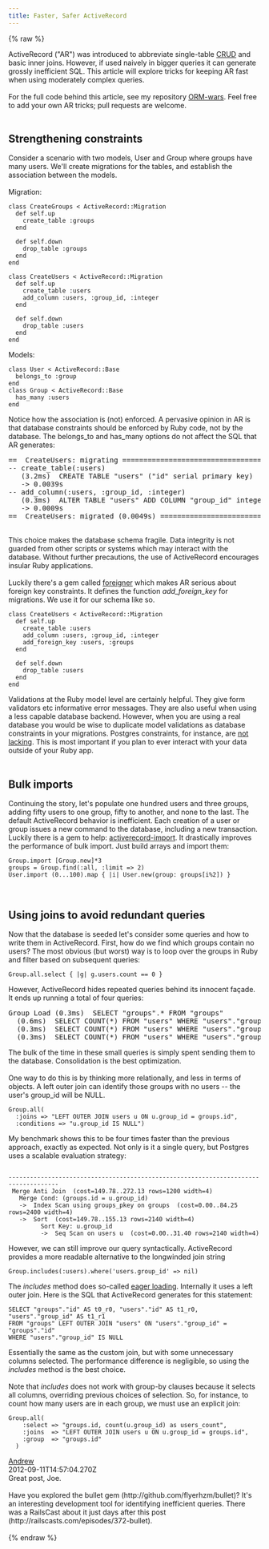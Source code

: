 ```yaml
---
title: Faster, Safer ActiveRecord
---
```


{% raw %}
<div class="css-full-post-content js-full-post-content">
ActiveRecord ("AR") was introduced to abbreviate single-table <a href="http://en.wikipedia.org/wiki/Create,_read,_update_and_delete">CRUD</a> and basic inner joins. However, if used naively in bigger queries it can generate grossly inefficient SQL. This article will explore tricks for keeping AR fast when using moderately complex queries.<br /><br />For the full code behind this article, see my repository <a href="https://github.com/begriffs/orm-wars">ORM-wars</a>. Feel free to add your own AR tricks; pull requests are welcome.<br /><br /><h2>Strengthening constraints</h2>Consider a scenario with two models, User and Group where groups have many users. We'll create migrations for the tables, and establish the association between the models.<br /><br />Migration: <br /><pre><code>class CreateGroups &lt; ActiveRecord::Migration<br />  def self.up<br />    create_table :groups<br />  end<br /><br />  def self.down<br />    drop_table :groups<br />  end<br />end<br /><br />class CreateUsers &lt; ActiveRecord::Migration<br />  def self.up<br />    create_table :users<br />    add_column :users, :group_id, :integer<br />  end<br /><br />  def self.down<br />    drop_table :users<br />  end<br />end<br /></code></pre>Models: <br /><pre><code>class User &lt; ActiveRecord::Base<br />  belongs_to :group<br />end<br />class Group &lt; ActiveRecord::Base<br />  has_many :users<br />end<br /></code></pre>Notice how the association is (not) enforced. A pervasive opinion in AR is that database constraints should be enforced by Ruby code, not by the database. The belongs_to and has_many options do not affect the SQL that AR generates:<br /><pre>==  CreateUsers: migrating ====================================================<br />-- create_table(:users)<br />   (3.2ms)  CREATE TABLE "users" ("id" serial primary key) <br />   -&gt; 0.0039s<br />-- add_column(:users, :group_id, :integer)<br />   (0.3ms)  ALTER TABLE "users" ADD COLUMN "group_id" integer<br />   -&gt; 0.0009s<br />==  CreateUsers: migrated (0.0049s) ===========================================<br /></pre><br />This choice makes the database schema fragile. Data integrity is not guarded from other scripts or systems which may interact with the database. Without further precautions, the use of ActiveRecord encourages insular Ruby applications.<br /><br />Luckily there's a gem called <a href="https://github.com/matthuhiggins/foreigner/">foreigner</a> which makes AR serious about foreign key constraints. It defines the function <i>add_foreign_key</i> for migrations. We use it for our schema like so. <br /><pre><code>class CreateUsers &lt; ActiveRecord::Migration<br />  def self.up<br />    create_table :users<br />    add_column :users, :group_id, :integer<br />    add_foreign_key :users, :groups<br />  end<br /><br />  def self.down<br />    drop_table :users<br />  end<br />end<br /></code></pre>Validations at the Ruby model level are certainly helpful. They give form validators etc informative error messages. They are also useful when using a less capable database backend. However, when you are using a real database you would be wise to duplicate model validations as database constraints in your migrations. Postgres constraints, for instance, are <a href="http://www.postgresql.org/docs/9.0/static/ddl-constraints.html">not lacking</a>. This is most important if you plan to ever interact with your data outside of your Ruby app.<br /><br /><h2>Bulk imports</h2>Continuing the story, let's populate one hundred users and three groups, adding fifty users to one group, fifty to another, and none to the last. The default ActiveRecord behavior is inefficient. Each creation of a user or group issues a new command to the database, including a new transaction. Luckily there is a gem to help: <a href="https://github.com/zdennis/activerecord-import">activerecord-import</a>. It drastically improves the performance of bulk import. Just build arrays and import them:<br /><pre><code>Group.import [Group.new]*3<br />groups = Group.find(:all, :limit =&gt; 2)<br />User.import (0...100).map { |i| User.new(group: groups[i%2]) }<br /></code></pre><br /><h2>Using joins to avoid redundant queries</h2>Now that the database is seeded let's consider some queries and how to write them in ActiveRecord. First, how do we find which groups contain no users? The most obvious (but worst) way is to loop over the groups in Ruby and filter based on subsequent queries: <br /><pre><code>Group.all.select { |g| g.users.count == 0 }<br /></code></pre>However, ActiveRecord hides repeated queries behind its innocent façade. It ends up running a total of four queries: <br /><pre>Group Load (0.3ms)  SELECT "groups".* FROM "groups" <br />  (0.6ms)  SELECT COUNT(*) FROM "users" WHERE "users"."group_id" = 1<br />  (0.3ms)  SELECT COUNT(*) FROM "users" WHERE "users"."group_id" = 2<br />  (0.3ms)  SELECT COUNT(*) FROM "users" WHERE "users"."group_id" = 3<br /></pre>The bulk of the time in these small queries is simply spent sending them to the database. Consolidation is the best optimization.<br /><br />One way to do this is by thinking more relationally, and less in terms of objects. A left outer join can identify those groups with no users -- the user's group_id will be NULL. <br /><pre><code>Group.all(<br />  :joins =&gt; "LEFT OUTER JOIN users u ON u.group_id = groups.id",<br />  :conditions =&gt; "u.group_id IS NULL")<br /></code></pre>My benchmark shows this to be four times faster than the previous approach, exactly as expected. Not only is it a single query, but Postgres uses a scalable evaluation strategy: <br /><pre><code><br />------------------------------------------------------------------------------------<br /> Merge Anti Join  (cost=149.78..272.13 rows=1200 width=4)<br />   Merge Cond: (groups.id = u.group_id)<br />   -&gt;  Index Scan using groups_pkey on groups  (cost=0.00..84.25 rows=2400 width=4)<br />   -&gt;  Sort  (cost=149.78..155.13 rows=2140 width=4)<br />         Sort Key: u.group_id<br />         -&gt;  Seq Scan on users u  (cost=0.00..31.40 rows=2140 width=4)<br /></code></pre>However, we can still improve our query syntactically. ActiveRecord provides a more readable alternative to the longwinded join string<br /><pre><code>Group.includes(:users).where('users.group_id' =&gt; nil)<br /></code></pre>The <i>includes</i> method does so-called <a href="http://api.rubyonrails.org/classes/ActiveRecord/Associations/ClassMethods.html#label-Eager+loading+of+associations">eager loading</a>. Internally it uses a left outer join. Here is the SQL that ActiveRecord generates for this statement:<br /><pre><code>SELECT "groups"."id" AS t0_r0, "users"."id" AS t1_r0, "users"."group_id" AS t1_r1<br />FROM "groups" LEFT OUTER JOIN "users" ON "users"."group_id" = "groups"."id"<br />WHERE "users"."group_id" IS NULL<br /></code></pre>Essentially the same as the custom join, but with some unnecessary columns selected. The performance difference is negligible, so using the <i>includes</i> method is the best choice.<br /><br />Note that <i>includes</i> does not work with group-by clauses because it selects all columns, overriding previous choices of selection. So, for instance, to count how many users are in each group, we must use an explicit join: <br /><pre><code>Group.all(<br />    :select =&gt; "groups.id, count(u.group_id) as users_count",<br />    :joins  =&gt; "LEFT OUTER JOIN users u ON u.group_id = groups.id",<br />    :group  =&gt; "groups.id"<br />  )<br /></code></pre>
</div>
<div class="css-full-comments-content js-full-comments-content">
<div class="css-full-comment js-full-comment">
  <div class="css-comment-user-link js-comment-user-link">
  <a href="http://www.blogger.com/profile/02872756980897311694">
  <div class="css-comment-name js-comment-name">
    Andrew
  </div>
  </a>
  <div class="css-comment-date js-comment-date">
    2012-09-11T14:57:04.270Z
  </div>
  </div>
  <div class="css-comment-content js-comment-content">
    Great post, Joe.<br /><br />Have you explored the bullet gem (http://github.com/flyerhzm/bullet)? It&#39;s an interesting development tool for identifying inefficient queries. There was a RailsCast about it just days after this post (http://railscasts.com/episodes/372-bullet).
  </div>
  <br/>
</div>
</div>
{% endraw %}
